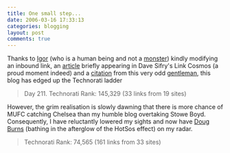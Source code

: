 ```yaml
---
title: One small step...
date: 2006-03-16 17:33:13
categories: blogging
layout: post
comments: true
---
```

Thanks to [Igor](http://igor-db.blogspot.com/) (who is a human being and
not a [monster](http://en.wikipedia.org/wiki/Fictional_Character_Igor))
kindly modifying an inbound link, an
[article](http://www.nbrightside.com/blog/2006/03/07/autograph-hunting/)
briefly appearing in Dave Sifry's Link Cosmos (a proud moment indeed)
and a
[citation](http://whiteside.wordpress.com/2006/03/14/starting-from-zero/)
from this very odd [gentleman](http://whiteside.wordpress.com/), this
blog has edged up the Technorati ladder

> Day 211. Technorati Rank: 145,329 (33 links from 19 sites)

However, the grim realisation is slowly dawning that there is more
chance of MUFC catching Chelsea than my humble blog overtaking Stowe
Boyd. Consequently, I have reluctantly lowered my sights and now have
[Doug Burns](http://oracledoug.com/serendipity/) (bathing in the
afterglow of the HotSos effect) on my radar.

> Technorati Rank: 74,565 (161 links from 33 sites)
